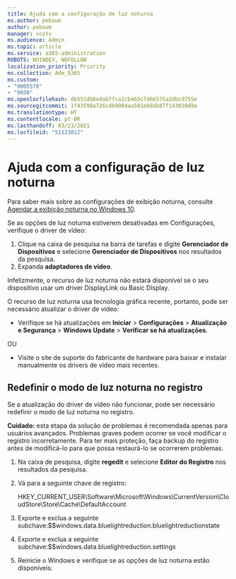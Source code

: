 ```yaml
---
title: Ajuda com a configuração de luz noturna
ms.author: pebaum
author: pebaum
manager: scotv
ms.audience: Admin
ms.topic: article
ms.service: o365-administration
ROBOTS: NOINDEX, NOFOLLOW
localization_priority: Priority
ms.collection: Adm_O365
ms.custom:
- "9005578"
- "9930"
ms.openlocfilehash: db551db6edab7fca1cb465cf466575a2dbcd755e
ms.sourcegitcommit: 1f43598a726cdb9904aa501eb8db87f143020d9e
ms.translationtype: HT
ms.contentlocale: pt-BR
ms.lasthandoff: 03/23/2021
ms.locfileid: "51123012"
---
```

# <a name="help-with-the-night-light-display-setting"></a>Ajuda com a configuração de luz noturna

Para saber mais sobre as configurações de exibição noturna, consulte [Agendar a exibição noturna no Windows 10](https://support.microsoft.com/windows/set-your-display-for-night-time-in-windows-10-18fe903a-e0a1-8326-4c68-fd23d7aaf136).

Se as opções de luz noturna estiverem desativadas em Configurações, verifique o driver de vídeo: 

1. Clique na caixa de pesquisa na barra de tarefas e digite **Gerenciador de Dispositivos** e selecione **Gerenciador de Dispositivos** nos resultados da pesquisa.
1. Expanda **adaptadores de vídeo**. 

Infelizmente, o recurso de luz noturna não estará disponível se o seu dispositivo usar um driver DisplayLink ou Basic Display.

O recurso de luz noturna usa tecnologia gráfica recente, portanto, pode ser necessário atualizar o driver de vídeo:  

- Verifique se há atualizações em **Iniciar** > **Configurações** > **Atualização e Segurança** > **Windows Update** > **Verificar se há atualizações**.  

OU

- Visite o site de suporte do fabricante de hardware para baixar e instalar manualmente os drivers de vídeo mais recentes.

## <a name="reset-night-light-in-the-registry"></a>Redefinir o modo de luz noturna no registro

Se a atualização do driver de vídeo não funcionar, pode ser necessário redefinir o modo de luz noturna no registro.  

**Cuidado:** esta etapa da solução de problemas é recomendada apenas para usuários avançados. Problemas graves podem ocorrer se você modificar o registro incorretamente. Para ter mais proteção, faça backup do registro antes de modificá-lo para que possa restaurá-lo se ocorrerem problemas.

1. Na caixa de pesquisa, digite **regedit** e selecione **Editor do Registro** nos resultados da pesquisa.

1. Vá para a seguinte chave de registro: 

    HKEY_CURRENT_USER\Software\Microsoft\Windows\CurrentVersion\CloudStore\Store\Cache\DefaultAccount

1. Exporte e exclua a seguinte subchave:$$windows.data.bluelightreduction.bluelightreductionstate

1. Exporte e exclua a seguinte subchave:$$windows.data.bluelightreduction.settings

1. Reinicie o Windows e verifique se as opções de luz noturna estão disponíveis.


